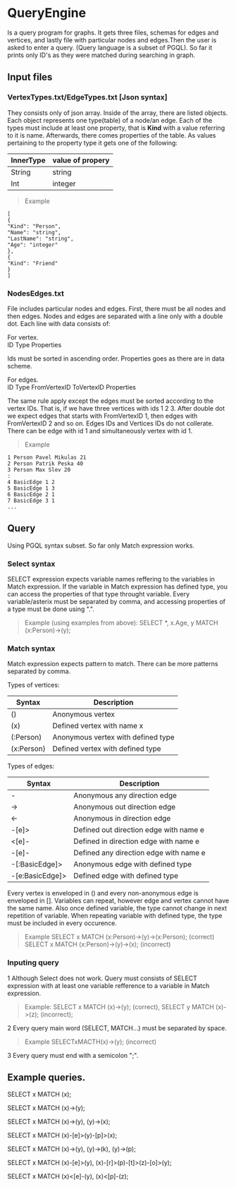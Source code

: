 # QueryEngine
Is a query program for graphs. It gets three files, schemas for edges and vertices, and lastly file with particular nodes and edges.Then the user is asked to enter a query. (Query language is a subset of PGQL). So far it prints only ID's as they were matched during searching in graph.

## Input files

### VertexTypes.txt/EdgeTypes.txt [Json syntax]

They consists only of json array. Inside of the array, there are listed objects. Each object represents one type(table) of a node/an edge.
Each of the types must include at least one property, that is **Kind** with a value referring to it is name.
Afterwards, there comes properties of the table. As values pertaining to the property type it gets one of the following:

| InnerType      | value of propery |
| ----------- | ----------- |
| String      | string       |
| Int   | integer        |

>Example 
``` 
[
{
"Kind": "Person",
"Name": "string",
"LastName": "string",
"Age": "integer"
},
{
"Kind": "Friend"
}
]
```

### NodesEdges.txt

File includes particular nodes and edges. First, there must be all nodes and then edges. Nodes and edges are separated with a line only with a double dot. Each line with data consists of:

For vertex.     
ID Type Properties

Ids must be sorted in ascending order.
Properties goes as there are in data scheme.

For edges.      
ID Type FromVertexID ToVertexID Properties 

The same rule apply except the edges must be sorted according to the vertex IDs. That is, if we have three vertices with ids 1 2 3.
After double dot we expect edges that starts with FromVertexID 1, then edges with FromVertexID 2 and so on.
Edges IDs and Vertices IDs do not collerate. There can be edge with id 1 and simultaneously vertex with id 1. 

>Example

```
1 Person Pavel Mikulas 21
2 Person Patrik Peska 40
3 Person Max Slev 20
:
4 BasicEdge 1 2
5 BasicEdge 1 3
6 BasicEdge 2 1
7 BasicEdge 3 1
...
```

## Query

Using PGQL syntax subset.
So far only Match expression works.

### Select syntax
SELECT expression expects variable names reffering to the variables in Match expression. If the variable in Match expression has defined type, you can access the properties of that type throught variable.
Every variable/asterix must be separated by comma, and accessing properties of a type must be done using ".".
>Example (using examples from above): SELECT *, x.Age, y MATCH (x:Person)->(y);

### Match syntax
Match expression expects pattern to match. There can be more patterns separated by comma.

Types of vertices:


| Syntax      | Description |
| ----------- | ----------- |
| ()      | Anonymous vertex       |
|  (x)  | Defined vertex with name x        |
|  (:Person)  | Anonymous vertex with defined type        |
|  (x:Person)  | Defined vertex with defined type        |


Types of edges:


| Syntax      | Description |
| ----------- | ----------- |
| -      | Anonymous any direction edge       |
| -> | Anonymous out direction edge     |
|  <-  | Anonymous in direction edge         |
|  -[e]>  | Defined out direction edge with name e       |
|  <[e]-  | Defined in direction edge with name e        |
|  -[e]-  | Defined any direction edge with name e        |
|  -[:BasicEdge]>  | Anonymous edge with defined type        |
|  -[e:BasicEdge]>  | Defined edge with defined type        |


Every vertex is enveloped in () and every non-anonymous edge is enveloped in []. Variables can repeat, however edge and vertex cannot have the same name. Also once defined variable, the type cannot change in next repetition of variable. When repeating variable with defined type, the type must be included in every occurence.

>Example SELECT x MATCH (x:Person)->(y)->(x:Person); (correct) SELECT x MATCH (x:Person)->(y)->(x); (incorrect)

### Inputing query
1 Although Select does not work. Query must consists of SELECT expression with at least one variable refference to a variable in Match expression.
>Example: SELECT x MATCH (x)->(y); (correct), SELECT y MATCH (x)->(z); (incorrect);

2 Every query main word (SELECT, MATCH...) must be separated by space.

>Example SELECTxMACTH(x)->(y); (incorrect)

3 Every query must end with a semicolon ";".


## Example queries.

SELECT x MATCH (x);

SELECT x MATCH (x)->(y);

SELECT x MATCH (x)->(y), (y)->(x);

SELECT x MATCH (x)-[e]>(y)-[p]>(x);

SELECT x MATCH (x)->(y), (y)->(k), (y)->(p);

SELECT x MATCH (x)-[e]>(y), (x)-[r]>(p)-[t]>(z)-[o]>(y);

SELECT x MATCH (x)<[e]-(y), (x)<[p]-(z); 



